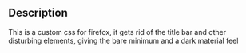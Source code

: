 ## Description

This is a custom css for firefox, it gets rid of the title bar and other disturbing elements, giving the bare minimum and a dark material feel